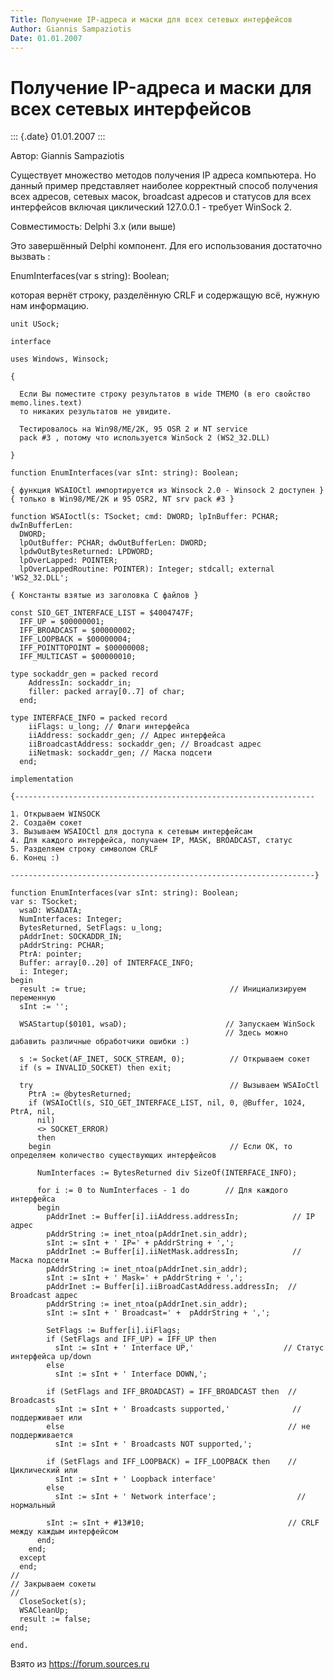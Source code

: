 ```yaml
---
Title: Получение IP-адреса и маски для всех сетевых интерфейсов
Author: Giannis Sampaziotis
Date: 01.01.2007
---
```



Получение IP-адреса и маски для всех сетевых интерфейсов
========================================================

::: {.date}
01.01.2007
:::

Автор: Giannis Sampaziotis

Существует множество методов получения IP адреса компьютера. Но данный
пример представляет наиболее корректный способ получения всех адресов,
сетевых масок, broadcast адресов и статусов для всех интерфейсов включая
циклический 127.0.0.1 - требует WinSock 2.

Совместимость: Delphi 3.х (или выше)

Это завершённый Delphi компонент. Для его использования достаточно
вызвать :

  EnumInterfaces(var s string): Boolean;

которая вернёт строку, разделённую CRLF и содержащую всё, нужную нам
информацию.

    unit USock; 
     
    interface 
     
    uses Windows, Winsock; 
     
    { 
     
      Если Вы поместите строку результатов в wide TMEMO (в его свойство memo.lines.text)
      то никаких результатов не увидите. 
     
      Тестировалось на Win98/ME/2K, 95 OSR 2 и NT service 
      pack #3 , потому что используется WinSock 2 (WS2_32.DLL) 
     
    } 
     
    function EnumInterfaces(var sInt: string): Boolean; 
     
    { функция WSAIOCtl импортируется из Winsock 2.0 - Winsock 2 доступен } 
    { только в Win98/ME/2K и 95 OSR2, NT srv pack #3 } 
     
    function WSAIoctl(s: TSocket; cmd: DWORD; lpInBuffer: PCHAR; dwInBufferLen: 
      DWORD; 
      lpOutBuffer: PCHAR; dwOutBufferLen: DWORD; 
      lpdwOutBytesReturned: LPDWORD; 
      lpOverLapped: POINTER; 
      lpOverLappedRoutine: POINTER): Integer; stdcall; external 'WS2_32.DLL'; 
     
    { Константы взятые из заголовка C файлов } 
     
    const SIO_GET_INTERFACE_LIST = $4004747F; 
      IFF_UP = $00000001; 
      IFF_BROADCAST = $00000002; 
      IFF_LOOPBACK = $00000004; 
      IFF_POINTTOPOINT = $00000008; 
      IFF_MULTICAST = $00000010; 
     
    type sockaddr_gen = packed record 
        AddressIn: sockaddr_in; 
        filler: packed array[0..7] of char; 
      end; 
     
    type INTERFACE_INFO = packed record 
        iiFlags: u_long; // Флаги интерфейса 
        iiAddress: sockaddr_gen; // Адрес интерфейса 
        iiBroadcastAddress: sockaddr_gen; // Broadcast адрес 
        iiNetmask: sockaddr_gen; // Маска подсети 
      end; 
     
    implementation 
     
    {------------------------------------------------------------------- 
     
    1. Открываем WINSOCK 
    2. Создаём сокет 
    3. Вызываем WSAIOCtl для доступа к сетевым интерфейсам 
    4. Для каждого интерфейса, получаем IP, MASK, BROADCAST, статус 
    5. Разделяем строку символом CRLF  
    6. Конец :) 
     
    --------------------------------------------------------------------} 
     
    function EnumInterfaces(var sInt: string): Boolean; 
    var s: TSocket; 
      wsaD: WSADATA; 
      NumInterfaces: Integer; 
      BytesReturned, SetFlags: u_long; 
      pAddrInet: SOCKADDR_IN; 
      pAddrString: PCHAR; 
      PtrA: pointer; 
      Buffer: array[0..20] of INTERFACE_INFO; 
      i: Integer; 
    begin 
      result := true;                                // Инициализируем переменную 
      sInt := ''; 
     
      WSAStartup($0101, wsaD);                      // Запускаем WinSock 
                                                    // Здесь можно дабавить различные обработчики ошибки :) 
     
      s := Socket(AF_INET, SOCK_STREAM, 0);          // Открываем сокет 
      if (s = INVALID_SOCKET) then exit; 
     
      try                                            // Вызываем WSAIoCtl 
        PtrA := @bytesReturned; 
        if (WSAIoCtl(s, SIO_GET_INTERFACE_LIST, nil, 0, @Buffer, 1024, PtrA, nil, 
          nil) 
          <> SOCKET_ERROR) 
          then 
        begin                                        // Если OK, то определяем количество существующих интерфейсов 
     
          NumInterfaces := BytesReturned div SizeOf(INTERFACE_INFO); 
     
          for i := 0 to NumInterfaces - 1 do        // Для каждого интерфейса 
          begin 
            pAddrInet := Buffer[i].iiAddress.addressIn;            // IP адрес 
            pAddrString := inet_ntoa(pAddrInet.sin_addr); 
            sInt := sInt + ' IP=' + pAddrString + ','; 
            pAddrInet := Buffer[i].iiNetMask.addressIn;            // Маска подсети 
            pAddrString := inet_ntoa(pAddrInet.sin_addr); 
            sInt := sInt + ' Mask=' + pAddrString + ','; 
            pAddrInet := Buffer[i].iiBroadCastAddress.addressIn;  // Broadcast адрес 
            pAddrString := inet_ntoa(pAddrInet.sin_addr); 
            sInt := sInt + ' Broadcast=' +  pAddrString + ','; 
     
            SetFlags := Buffer[i].iiFlags; 
            if (SetFlags and IFF_UP) = IFF_UP then 
              sInt := sInt + ' Interface UP,'                    // Статус интерфейса up/down 
            else 
              sInt := sInt + ' Interface DOWN,'; 
     
            if (SetFlags and IFF_BROADCAST) = IFF_BROADCAST then  // Broadcasts 
              sInt := sInt + ' Broadcasts supported,'              // поддерживает или 
            else                                                  // не поддерживается 
              sInt := sInt + ' Broadcasts NOT supported,'; 
     
            if (SetFlags and IFF_LOOPBACK) = IFF_LOOPBACK then    // Циклический или 
              sInt := sInt + ' Loopback interface' 
            else 
              sInt := sInt + ' Network interface';                  // нормальный 
     
            sInt := sInt + #13#10;                                // CRLF между каждым интерфейсом 
          end; 
        end; 
      except 
      end; 
    // 
    // Закрываем сокеты 
    // 
      CloseSocket(s); 
      WSACleanUp; 
      result := false; 
    end; 
     
    end.

Взято из <https://forum.sources.ru>
